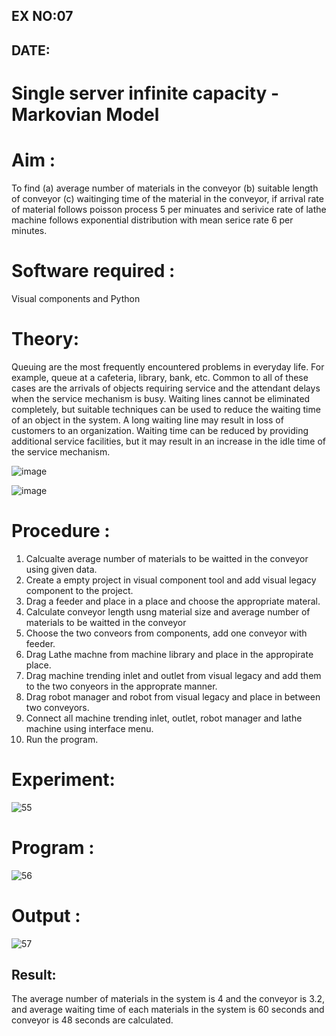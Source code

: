 ## EX NO:07
## DATE:
# Single server infinite capacity - Markovian Model

# Aim : 
To find 
      (a) average  number of materials in the conveyor
      (b) suitable length of conveyor
      (c) waitinging time of the material in the conveyor,
if arrival rate of material  follows poisson process 5 per minuates and serivice rate of lathe machine follows 
exponential distribution with mean serice rate 6 per minutes.


# Software required :  

Visual components and Python

# Theory:

  Queuing are the most frequently encountered problems in everyday life. For example, queue
at a cafeteria, library, bank, etc. Common to all of these cases are the arrivals of objects
requiring service and the attendant delays when the service mechanism is busy. Waiting lines
cannot be eliminated completely, but suitable techniques can be used to reduce the waiting
time of an object in the system. A long waiting line may result in loss of customers to an
organization. Waiting time can be reduced by providing additional service facilities, but it may
result in an increase in the idle time of the service mechanism. 

![image](https://user-images.githubusercontent.com/104613195/173292918-2583e4d3-a3d8-45fa-a577-9d0ebf79f0a5.png)


![image](https://user-images.githubusercontent.com/104613195/173292021-8c3b77dc-a9c2-4179-91ed-17e1db7039df.png)


 
# Procedure :
 
1. Calcualte average number of materials to be waitted in the conveyor using given data.
2. Create a empty project  in visual component tool and add visual legacy component to the project.
3. Drag a feeder and place in a place and choose the appropriate materal.
4. Calculate conveyor length usng material size and average number of materials to be waitted in the conveyor
5. Choose the two conveors from components,  add one conveyor with feeder.
6. Drag Lathe machne from machine library and place in the appropirate place.
7. Drag machine trending inlet and outlet from visual legacy and add them to the two conyeors in the approprate manner.
8. Drag robot manager and robot from visual legacy and place in between two conveyors.
9. Connect all machine trending  inlet, outlet, robot manager and lathe machine using interface menu.
10. Run the program.
# Experiment:
![55](https://user-images.githubusercontent.com/75235090/175531961-dfee531c-8d4b-41f9-b089-6cf4114e8310.png)

# Program :
![56](https://user-images.githubusercontent.com/75235090/175532133-4159ea37-924a-4658-8e61-b87aa0f38156.png)

# Output : 
 ![57](https://user-images.githubusercontent.com/75235090/175532238-68f09be0-a77e-47d1-82a0-d9975b96c09f.png)

## Result:
The average number of materials in the system is 4 and the conveyor is 3.2, and average waiting time of each materials in the system is 60 seconds and conveyor is 48 seconds are calculated.
